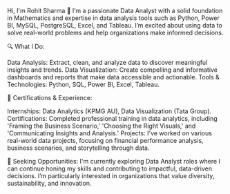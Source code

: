 Hi, I'm Rohit Sharma 👋
I’m a passionate Data Analyst with a solid foundation in Mathematics and expertise in data analysis tools such as Python, Power BI, MySQL, PostgreSQL, Excel, and Tableau. I’m excited about using data to solve real-world problems and help organizations make informed decisions.

🔍 What I Do:

Data Analysis: Extract, clean, and analyze data to discover meaningful insights and trends.
Data Visualization: Create compelling and informative dashboards and reports that make data accessible and actionable.
Tools & Technologies: Python, SQL, Power BI, Excel, Tableau.

📜 Certifications & Experience:

Internships: Data Analytics (KPMG AU), Data Visualization (Tata Group).
Certifications: Completed professional training in data analytics, including 'Framing the Business Scenario,' 'Choosing the Right Visuals,' and 'Communicating Insights and Analysis.'
Projects: I've worked on various real-world data projects, focusing on financial performance analysis, business scenarios, and storytelling through data.

💼 Seeking Opportunities:
I'm currently exploring Data Analyst roles where I can continue honing my skills and contributing to impactful, data-driven decisions. I’m particularly interested in organizations that value diversity, sustainability, and innovation.
